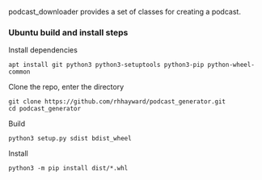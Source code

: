 podcast_downloader provides a set of classes for creating a podcast.

### Ubuntu build and install steps

Install dependencies

```
apt install git python3 python3-setuptools python3-pip python-wheel-common
```

Clone the repo, enter the directory

```
git clone https://github.com/rhhayward/podcast_generator.git
cd podcast_generator
```

Build
```
python3 setup.py sdist bdist_wheel
```

Install

```
python3 -m pip install dist/*.whl
```
